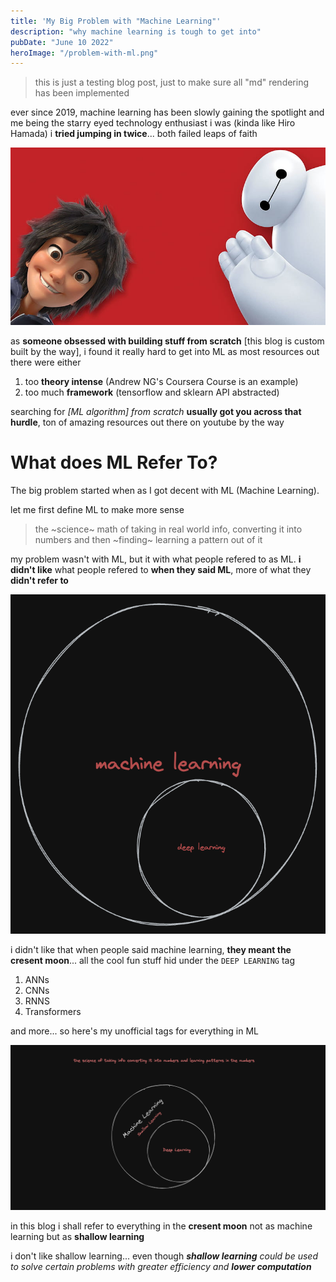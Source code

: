 ```yaml
---
title: 'My Big Problem with "Machine Learning"'
description: "why machine learning is tough to get into"
pubDate: "June 10 2022"
heroImage: "/problem-with-ml.png"
---
```


> this is just a testing blog post, just to make sure all "md" rendering has been implemented

ever since 2019, machine learning has been slowly gaining the spotlight and me being the starry eyed technology enthusiast i was (kinda like Hiro Hamada) i **tried jumping in twice**... both failed leaps of faith

![](/public/hiro.jpeg)

as **someone obsessed with building stuff from scratch** [this blog is custom built by the way], i found it really hard to get into ML as
most resources out there were either

1. too **theory intense** (Andrew NG's Coursera Course is an example)
2. too much **framework** (tensorflow and sklearn API abstracted)

searching for _[ML algorithm] from scratch_ **usually got you across that hurdle**, ton of amazing resources out there on youtube by the way

# What does ML Refer To?

The big problem started when as I got decent with ML (Machine Learning).

let me first define ML to make more sense

> the ~science~ math of taking in real world info, converting it into numbers and then ~finding~ learning a pattern out of it

my problem wasn't with ML, but it with what people refered to as ML. **i didn't like** what people refered to **when they said ML**, more of what they **didn't refer to**

<center>

![](/public/ml-dl.png)

</center>

i didn't like that when people said machine learning, **they meant the cresent moon**... all the cool fun stuff hid under the `DEEP LEARNING` tag

1. ANNs
2. CNNs
3. RNNS
4. Transformers

and more... so here's my unofficial tags for everything in ML

<center>

![](/public/problem-with-ml.png)

</center>

in this blog i shall refer to everything in the **cresent moon** not as machine learning but as **shallow learning**

i don't like shallow learning... even though _**shallow learning** could be used to solve certain problems with greater efficiency and **lower computation**_
